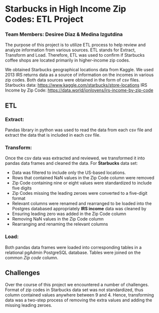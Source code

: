 # Starbucks in High Income Zip Codes: ETL Project
### Team Members: Desiree Diaz & Medina Izgutdina

The purpose of this project is to utilize ETL process to help review and analyze information from various sources.  ETL stands for Extract, Transform and Load.  Therefore, ETL was used to confirm if Starbucks coffee shops are located primarily in higher-income zip codes. 

We obtained Starbucks geographical locations data from Kaggle. We used 2013 IRS returns data as a source of information on the incomes in various zip codes. Both data sources were obtained in the form of csv files.
Starbucks data: https://www.kaggle.com/starbucks/store-locations
IRS Income by Zip Code: https://data.world/jonloyens/irs-income-by-zip-code

## ETL

### Extract: 
Pandas library in python was used to read the data from each csv file and extract the data that is included in each csv file.

### Transform: 
Once the csv data was extracted and reviewed, we transformed it into pandas data frames and cleaned the data. For **Starbucks** data set: 
- Data was filtered to include only the US-based locations.  
- Rows that contained NaN values in the Zip Code column were removed 
- Zip Code containing nine or eight values were standardized to include five digits
- Zip Codes missing the leading zeroes were converted to a five-digit format
- Relevant columns were renamed and rearranged to be loaded into the Postgres databased appropriately 
**IRS income** data was cleaned by
- Ensuring leading zero was added in the Zip Code column
- Removing NaN values in the Zip Code column
- Rearranging and renaming the relevant columns 

### Load: 
Both pandas data frames were loaded into corresponding tables in a relational pgAdmin PostgreSQL database. Tables were joined on the common *Zip code* column.

## Challenges
Over the course of this project we encountered a number of challenges. 
Format of zip codes in Starbucks data set was not standardized, thus column contained values anywhere between 9 and 4. Hence, transforming data was a two-step process of removing the extra values and adding the missing leading zeroes. 
